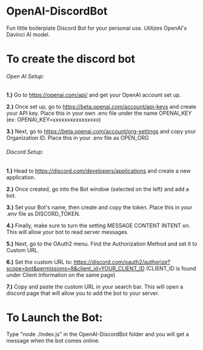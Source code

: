 # OpenAI-DiscordBot
Fun little boilerplate Discord Bot for your personal use. Utilizes OpenAI's Davinci AI model.



# To create the discord bot

###### Open AI Setup:

**1.)** Go to https://openai.com/api/ and get your OpenAI account set up.

**2.)** Once set up, go to https://beta.openai.com/account/api-keys and create your API key. Place this in your own .env file under the name OPENAI_KEY (ex: OPENAI_KEY=xxxxxxxxxxxxxxxx)

**3.)** Next, go to https://beta.openai.com/account/org-settings and copy your Organization ID. Place this in your .env file as OPEN_ORG

###### Discord Setup:

**1.)** Head to https://discord.com/developers/applications and create a new application.

**2.)** Once created, go into the Bot window (selected on the left) and add a bot.

**3.)** Set your Bot's name, then create and copy the token. Place this in your .env file as DISCORD_TOKEN.

**4.)** Finally, make sure to turn the setting MESSAGE CONTENT INTENT on. This will allow your bot to read server messages.

**5.)** Next, go to the OAuth2 menu. Find the Authorization Method and set it to Custom URL.

**6.)** Set the custom URL to: https://discord.com/oauth2/authorize?scope=bot&permissions=8&client_id=YOUR_CLIENT_ID (CLIENT_ID is found under Client Information on the same page)

**7.)** Copy and paste the custom URL in your search bar. This will open a discord page that will allow you to add the bot to your server.


# To Launch the Bot:

Type "node ./index.js" in the OpenAI-DiscordBot folder and you will get a message when the bot comes online.



